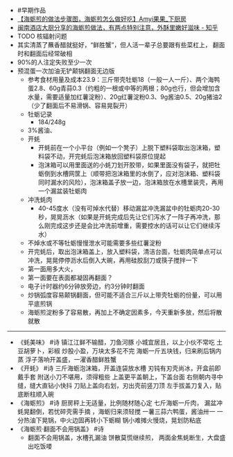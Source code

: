 - #早期作品
- [【海蛎煎的做法步骤图，海蛎煎怎么做好吃】Amyi果果_下厨房](https://www.xiachufang.com/recipe/103689689/)
- [闽南酒店大厨分享的海蛎煎做法，有两点特别注意，外酥里嫩好滋味 - 知乎](https://zhuanlan.zhihu.com/p/450106710)
- TODO 核辐射问题
- 其实清蒸了蘸香醋就挺好，“鲜胜蟹”，但人活一辈子总要跟有些菜杠上，
  翻面时和翻面后经常破相
- 90%的人注定失败至少一次
- 预混蛋一次加油无铲颠锅翻面无边版
	- 参考食材用量及成本23.9：三斤带壳牡蛎18（一般一人一斤）、两个海鸭蛋2.8、60g青蒜0.3（约粗的一根或中等的两根；80g也行，但会增加含水量，需要适量加红薯淀粉）、20g红薯淀粉0.3、9g酱油0.5、20g猪油2（少了翻面后不易滑锅、容易晃裂开）
	- 牡蛎记录
		- 184/248g
	- 3%酱油、
	- 开蚝
		- 开蚝前在一个小平台（例如一个凳子）上脱下塑料袋取出泡沫箱，塑料袋不动，开完蚝后泡沫箱放回塑料袋原位提起
		- 泡沫箱可以用里面送的小蚝刀划开胶带，如果里面没有袋子，就把牡蛎倒到水槽网筐上（顺带把泡沫箱里的水倒了，应对泡沫箱、塑料袋同时漏水的风险），泡沫箱盖子放一边，泡沫箱放在水槽里装壳，再用一个漏盆装牡蛎肉
	- 冲洗蚝肉
		- 40-45度水（没有可焯水代替）移动漏盆冲洗漏盆中的牡蛎肉20-30秒，晃晃沥水（如果是开蚝完成后先让它们泻水了一阵子再冲洗，那么刚完成这步还是会比冲洗前增重，需要控水的话可以让它们继续泻水）
	- 不焯水或不等牡蛎慢慢泄水可能需要多些红薯淀粉
	- 开完蚝后，取出泡沫箱盖上，放入塑料袋，清洁台面，牡蛎肉简单点可以冲洗，晃晃停停沥水后倒入大碗，再用硅胶刮刀或筷子搅拌一下
	- 第一面用多大火，
	- 第一面要在表面都凝固再翻面？
	- 电子计时器约6分钟放旁边，约3分钟时翻面
	- 炒锅弧度容易颠锅翻面，但可能不适合三斤以上带壳牡蛎的份量，可以用平底煎锅
	- 海蛎煎淀粉多了容易散，再加上不确定因素多，今天重新多放，然后将散就散
- ---
- 《蚝美味》 #诗
  镇江江鲜不输醋，刀鱼河豚
  小城宜居且，以上小伙不常吃
  土豆胡萝卜，彩椒
  炒股小盈，万块太多花不完
  海蛎一斤五块钱，归来刷后锅内蒸
  浮子落响开盖盛，一濯香醋鲜胜蟹
- 《开蚝》 #诗
  三斤海蛎泡沫箱，开盖连袋放水槽
  刃钝有刃壳尚冰，开盒前即戴手套
  附送小刀不堪用，须得粗些
  上盖更平盖朝上，下盖台面
  右侧朝内寻中缝，缝大直钻小快抖
  刀贴上盖向右划，刃出壳前竖刀顶
  左手拔盖刀复入，贴底断柱顺入碗
- 《海蛎煎》 #诗
  厨房秤上无适量，比例随材随心定
  七斤海蛎一斤肉，
  漏盆冲蚝晃翻倒，若忧碎壳需手摘
  ，海蛎归来须轻搅
  一薯三蒜六鸭蛋，酱油卅一
  一分热油下晃锅，中火边固再转小下蛎糊
  锅小难摊火慢烧，晃划防粘底
- 《海蛎煎·翻面不会用锅盖》 #诗
	- 翻面不会用锅盖，水槽孔漏油
	  饼散莫慌继续煎，
	  两面金焦蚝断生，大盘盛出吃饭喽